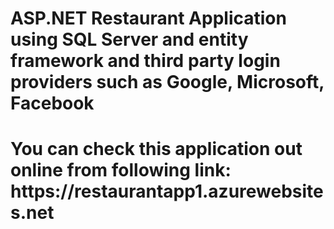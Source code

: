 <h1> ASP.NET Restaurant Application using SQL Server and entity framework and third party login providers such as Google, Microsoft, Facebook <h1>

<p>You can check this application out online from following link: https://restaurantapp1.azurewebsites.net </p>
